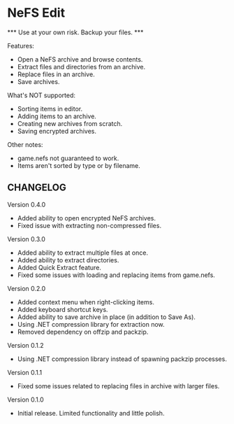 # NeFS Edit

*** Use at your own risk. Backup your files. ***

Features:
- Open a NeFS archive and browse contents.
- Extract files and directories from an archive.
- Replace files in an archive.
- Save archives.

What's NOT supported:
- Sorting items in editor.
- Adding items to an archive.
- Creating new archives from scratch.
- Saving encrypted archives.

Other notes:
- game.nefs not guaranteed to work.
- Items aren't sorted by type or by filename.


## CHANGELOG

Version 0.4.0
- Added ability to open encrypted NeFS archives.
- Fixed issue with extracting non-compressed files.

Version 0.3.0
- Added ability to extract multiple files at once.
- Added ability to extract directories.
- Added Quick Extract feature.
- Fixed some issues with loading and replacing items from game.nefs.

Version 0.2.0
- Added context menu when right-clicking items.
- Added keyboard shortcut keys.
- Added ability to save archive in place (in addition to Save As).
- Using .NET compression library for extraction now.
- Removed dependency on offzip and packzip.

Version 0.1.2
- Using .NET compression library instead of spawning packzip processes.

Version 0.1.1
- Fixed some issues related to replacing files in archive with larger files.

Version 0.1.0
- Initial release. Limited functionality and little polish.
